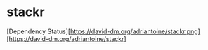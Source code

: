 stackr
======

[Dependency Status][https://david-dm.org/adriantoine/stackr.png][https://david-dm.org/adriantoine/stackr]
